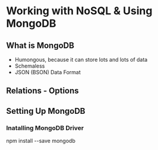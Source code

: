 # Working with NoSQL & Using MongoDB

## What is MongoDB
- Humongous, because it can store lots and lots of data
- Schemaless
- JSON (BSON) Data Format

## Relations - Options

## Setting Up MongoDB
### Inatalling MongoDB Driver
npm install --save mongodb